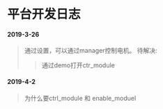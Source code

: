 # 平台开发日志

#### 2019-3-26
> 通过设置，可以通过manager控制电机。
> 待解决:
>> 通过demo打开ctr_module

#### 2019-4-2
> 为什么要ctrl_module 和 enable_moduel
